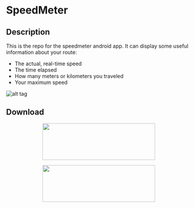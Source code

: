 SpeedMeter
==========


Description
---
This is the repo for the speedmeter android app. 
It can display some useful information about your route:
* The actual, real-time speed
* The time elapsed
* How many meters or kilometers you traveled
* Your maximum speed

![alt tag](https://raw.githubusercontent.com/flyingrub/SpeedMeter/master/screen.png)




Download
---
<p align="center">
  <a href="https://f-droid.org/repository/browse/?fdfilter=Speedmeter&fdid=fly.speedmeter.grub"><img src="https://upload.wikimedia.org/wikipedia/commons/thumb/0/0d/Get_it_on_F-Droid.svg/200px-Get_it_on_F-Droid.svg.png" height="100" width="306"/></a>
</p>

<p align="center">
  <a href="https://play.google.com/store/apps/details?id=fly.worship.grub"><img src="http://switzerland.tasis.com/uploaded/images2/appstore_button_google.png" height="100" width="306"/></a>
</p>

